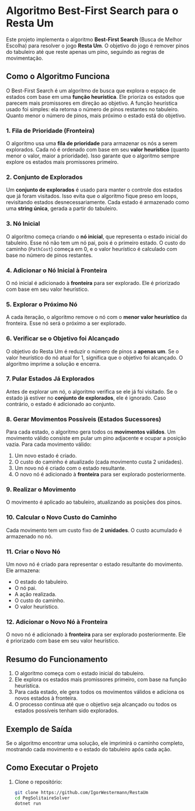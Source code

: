 # Algoritmo Best-First Search para o Resta Um

Este projeto implementa o algoritmo **Best-First Search** (Busca de Melhor Escolha) para resolver o jogo **Resta Um**. O objetivo do jogo é remover pinos do tabuleiro até que reste apenas um pino, seguindo as regras de movimentação.

## Como o Algoritmo Funciona

O Best-First Search é um algoritmo de busca que explora o espaço de estados com base em uma **função heurística**. Ele prioriza os estados que parecem mais promissores em direção ao objetivo. A função heurística usado foi simples: ela retorna o número de pinos restantes no tabuleiro. Quanto menor o número de pinos, mais próximo o estado está do objetivo.

### 1. Fila de Prioridade (Fronteira)
O algoritmo usa uma **fila de prioridade** para armazenar os nós a serem explorados. Cada nó é ordenado com base em seu **valor heurístico** (quanto menor o valor, maior a prioridade). Isso garante que o algoritmo sempre explore os estados mais promissores primeiro.

### 2. Conjunto de Explorados
Um **conjunto de explorados** é usado para manter o controle dos estados que já foram visitados. Isso evita que o algoritmo fique preso em loops, revisitando estados desnecessariamente. Cada estado é armazenado como uma **string única**, gerada a partir do tabuleiro.

### 3. Nó Inicial
O algoritmo começa criando o **nó inicial**, que representa o estado inicial do tabuleiro. Esse nó não tem um nó pai, pois é o primeiro estado. O custo do caminho (`PathCost`) começa em 0, e o valor heurístico é calculado com base no número de pinos restantes.

### 4. Adicionar o Nó Inicial à Fronteira
O nó inicial é adicionado à **fronteira** para ser explorado. Ele é priorizado com base em seu valor heurístico.

### 5. Explorar o Próximo Nó
A cada iteração, o algoritmo remove o nó com o **menor valor heurístico** da fronteira. Esse nó será o próximo a ser explorado.

### 6. Verificar se o Objetivo foi Alcançado
O objetivo do Resta Um é reduzir o número de pinos a **apenas um**. Se o valor heurístico do nó atual for 1, significa que o objetivo foi alcançado. O algoritmo imprime a solução e encerra.

### 7. Pular Estados Já Explorados
Antes de explorar um nó, o algoritmo verifica se ele já foi visitado. Se o estado já estiver no **conjunto de explorados**, ele é ignorado. Caso contrário, o estado é adicionado ao conjunto.

### 8. Gerar Movimentos Possíveis (Estados Sucessores)
Para cada estado, o algoritmo gera todos os **movimentos válidos**. Um movimento válido consiste em pular um pino adjacente e ocupar a posição vazia. Para cada movimento válido:
1. Um novo estado é criado.
2. O custo do caminho é atualizado (cada movimento custa 2 unidades).
3. Um novo nó é criado com o estado resultante.
4. O novo nó é adicionado à **fronteira** para ser explorado posteriormente.

### 9. Realizar o Movimento
O movimento é aplicado ao tabuleiro, atualizando as posições dos pinos.

### 10. Calcular o Novo Custo do Caminho
Cada movimento tem um custo fixo de **2 unidades**. O custo acumulado é armazenado no nó.

### 11. Criar o Novo Nó
Um novo nó é criado para representar o estado resultante do movimento. Ele armazena:
- O estado do tabuleiro.
- O nó pai.
- A ação realizada.
- O custo do caminho.
- O valor heurístico.

### 12. Adicionar o Novo Nó à Fronteira
O novo nó é adicionado à **fronteira** para ser explorado posteriormente. Ele é priorizado com base em seu valor heurístico.

## Resumo do Funcionamento
1. O algoritmo começa com o estado inicial do tabuleiro.
2. Ele explora os estados mais promissores primeiro, com base na função heurística.
3. Para cada estado, ele gera todos os movimentos válidos e adiciona os novos estados à fronteira.
4. O processo continua até que o objetivo seja alcançado ou todos os estados possíveis tenham sido explorados.

## Exemplo de Saída
Se o algoritmo encontrar uma solução, ele imprimirá o caminho completo, mostrando cada movimento e o estado do tabuleiro após cada ação.

## Como Executar o Projeto
1. Clone o repositório:
   ```bash
   git clone https://github.com/IgorWestermann/RestaUm
   cd PegSolitaireSolver
   dotnet run